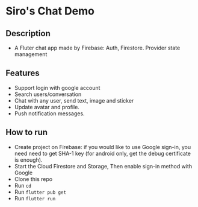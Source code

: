# Siro's Chat Demo

## Description
* A Fluter chat app made by Firebase: Auth, Firestore. Provider state management

## Features
* Support login with google account
* Search users/conversation
* Chat with any user, send text, image and sticker
* Update avatar and profile.
* Push notification messages.

## How to run
* Create project on Firebase: if you would like to use Google sign-in, you need need to get SHA-1 key (for android only, get the debug certificate is enough).
* Start the Cloud Firestore and Storage, Then enable sign-in method with Google
* Clone this repo
* Run `cd`
* Run `flutter pub get`
* Run `flutter run`
